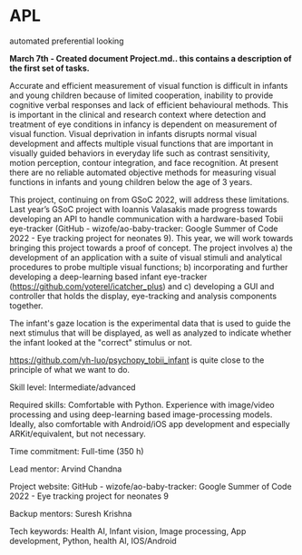 # APL
automated preferential looking

**March 7th - Created document Project.md.. this contains a description of the first set of tasks.**

Accurate and efficient measurement of visual function is difficult in infants and young children because of limited cooperation, inability to provide cognitive verbal responses and lack of efficient behavioural methods. This is important in the clinical and research context where detection and treatment of eye conditions in infancy is dependent on measurement of visual function. Visual deprivation in infants disrupts normal visual development and affects multiple visual functions that are important in visually guided behaviors in everyday life such as contrast sensitivity, motion perception, contour integration, and face recognition. At present there are no reliable automated objective methods for measuring visual functions in infants and young children below the age of 3 years.

This project, continuing on from GSoC 2022, will address these limitations. Last year’s GSoC project with Ioannis Valasakis made progress towards developing an API to handle communication with a hardware-based Tobii eye-tracker (GitHub - wizofe/ao-baby-tracker: Google Summer of Code 2022 - Eye tracking project for neonates 9). This year, we will work towards bringing this project towards a proof of concept. The project involves a) the development of an application with a suite of visual stimuli and analytical procedures to probe multiple visual functions; b) incorporating and further developing a deep-learning based infant eye-tracker (https://github.com/yoterel/icatcher_plus) and c) developing a GUI and controller that holds the display, eye-tracking and analysis components together.

The infant's gaze location is the experimental data that is used to guide the next stimulus that will be displayed, as well as analyzed to indicate whether the infant looked at the "correct" stimulus or not.

https://github.com/yh-luo/psychopy_tobii_infant is quite close to the principle of what we want to do. 

Skill level: Intermediate/advanced

Required skills: Comfortable with Python. Experience with image/video processing and using deep-learning based image-processing models. Ideally, also comfortable with Android/iOS app development and especially ARKit/equivalent, but not necessary.

Time commitment: Full-time (350 h)

Lead mentor: Arvind Chandna

Project website: GitHub - wizofe/ao-baby-tracker: Google Summer of Code 2022 - Eye tracking project for neonates 9

Backup mentors: Suresh Krishna

Tech keywords: Health AI, Infant vision, Image processing, App development, Python, health AI, IOS/Android

